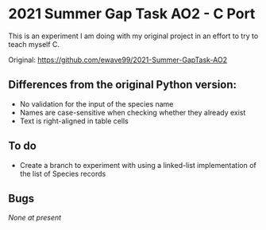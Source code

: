 # 2021 Summer Gap Task AO2 - C Port

This is an experiment I am doing with my original project in an effort to try 
to teach myself C.

Original: <https://github.com/ewave99/2021-Summer-GapTask-AO2>

## Differences from the original Python version:

- No validation for the input of the species name
- Names are case-sensitive when checking whether they already exist
- Text is right-aligned in table cells

## To do

- Create a branch to experiment with using a linked-list implementation of the list of Species records

## Bugs

*None at present*
